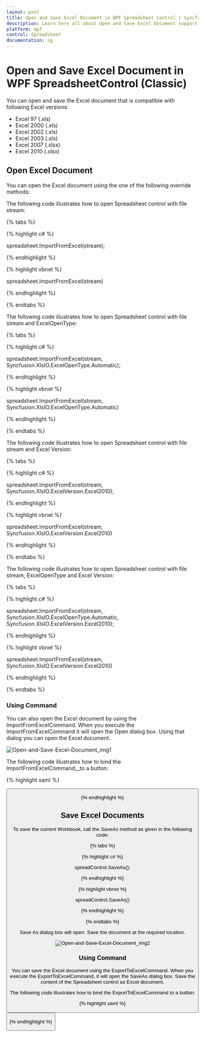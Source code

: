 ```yaml
---
layout: post
title: Open and Save Excel Document in WPF Spreadsheet Control | Syncfusion
description: Learn here all about Open and Save Excel Document support in Syncfusion WPF SpreadsheetControl (Classic) control and more.
platform: wpf
control: Spreadsheet
documentation: ug
---
```


# Open and Save Excel Document in WPF SpreadsheetControl (Classic)

You can open and save the Excel document that is compatible with following Excel versions:

* Excel 97 (.xls)
* Excel 2000 (.xls)
* Excel 2002 (.xls)
* Excel 2003 (.xls)
* Excel 2007 (.xlsx)
* Excel 2010 (.xlsx)

## Open Excel Document

You can open the Excel document using the one of the following override methods:

The following code illustrates how to open Spreadsheet control with file stream:

{% tabs %}

{% highlight c# %}

spreadsheet.ImportFromExcel(stream);

{% endhighlight %}

{% highlight vbnet %}

 spreadsheet.ImportFromExcel(stream)
 
{% endhighlight %}

{% endtabs %}

The following code illustrates how to open Spreadsheet control with file stream and ExcelOpenType:

{% tabs %}

{% highlight c# %}

spreadsheet.ImportFromExcel(stream, Syncfusion.XlsIO.ExcelOpenType.Automatic);

{% endhighlight %}

{% highlight vbnet %}

spreadsheet.ImportFromExcel(stream, Syncfusion.XlsIO.ExcelOpenType.Automatic)

{% endhighlight %}

{% endtabs %}

The following code illustrates how to open Spreadsheet control with file stream and Excel Version:

{% tabs %}

{% highlight c# %}

spreadsheet.ImportFromExcel(stream, Syncfusion.XlsIO.ExcelVersion.Excel2010);

{% endhighlight %}

{% highlight vbnet %}

spreadsheet.ImportFromExcel(stream, Syncfusion.XlsIO.ExcelVersion.Excel2010)

{% endhighlight %}

{% endtabs %}

The following code illustrates how to open Spreadsheet control with file stream, ExcelOpenType and Excel Version:

{% tabs %}

{% highlight c# %}

spreadsheet.ImportFromExcel(stream, Syncfusion.XlsIO.ExcelOpenType.Automatic, Syncfusion.XlsIO.ExcelVersion.Excel2010);

{% endhighlight %}

{% highlight vbnet %}

spreadsheet.ImportFromExcel(stream, Syncfusion.XlsIO.ExcelVersion.Excel2010)

{% endhighlight %}

{% endtabs %}

### Using Command 

You can also open the Excel document by using the ImportFromExcelCommand. When you execute the ImportFromExcelCommand it will open the Open dialog box. Using that dialog you can open the Excel document. 

![Open-and-Save-Excel-Document_img1](Open-and-Save-Excel-Document_images/Open-and-Save-Excel-Document_img1.png)

The following code illustrates how to bind the ImportFromExcelCommand__to a button: 

{% highlight xaml %}

<Button Command="{Binding Path= ImportFromExcelCommand}"/>

{% endhighlight %}

## Save Excel Documents

To save the current Workbook, call the _SaveAs_ method as given in the following code:

{% tabs %}

{% highlight c# %}

spreadControl.SaveAs();

{% endhighlight %}

{% highlight vbnet %}

spreadControl.SaveAs()

{% endhighlight %}

{% endtabs %}

Save As dialog box will open. Save the document at the required location.  

![Open-and-Save-Excel-Document_img2](Open-and-Save-Excel-Document_images/Open-and-Save-Excel-Document_img2.png)

### Using Command

You can save the Excel document using the ExportToExcelCommand. When you execute the ExportToExcelCommand, it will open the SaveAs dialog box. Save the content of the Spreadsheet control as Excel document.

The following code illustrates how to bind the ExportToExcelCommand to a button: 

{% highlight xaml %}

<Button Command="{Binding Path= ExportToExcelCommand}"/>

{% endhighlight %}
